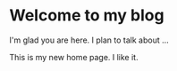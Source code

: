 # Welcome to my blog

I'm glad you are here. I plan to talk about ...

This is my new home page.
I like it.  
